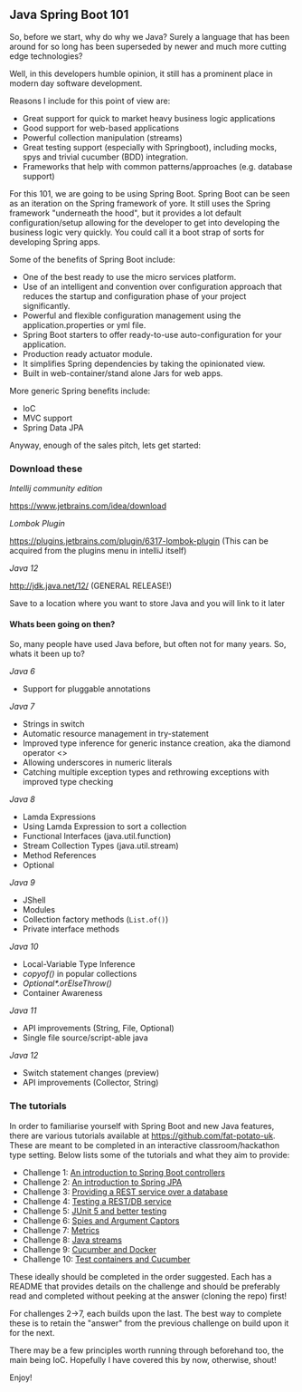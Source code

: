 ## Java Spring Boot 101

So, before we start, why do why we Java? Surely a language that has been around
for so long has been superseded by newer and much more cutting edge technologies?

Well, in this developers humble opinion, it still has a prominent place in modern
day software development.

Reasons I include for this point of view are:

* Great support for quick to market heavy business logic applications
* Good support for web-based applications
* Powerful collection manipulation (streams)
* Great testing support (especially with Springboot), including mocks, spys and trivial cucumber (BDD)
  integration.
* Frameworks that help with common patterns/approaches (e.g. database support)

For this 101, we are going to be using Spring Boot. Spring Boot can be seen as an iteration on the
Spring framework of yore. It still uses the Spring framework "underneath the hood", but it provides
a lot default configuration/setup allowing for the developer to get into developing the business 
logic very quickly. You could call it a boot strap of sorts for developing Spring apps.

Some of the benefits of Spring Boot include:

* One of the best ready to use the micro services platform.
* Use of an intelligent and convention over configuration approach that reduces the startup and configuration phase of your project significantly.
* Powerful and flexible configuration management using the application.properties or yml file.
* Spring Boot starters to offer ready-to-use auto-configuration for your application.
* Production ready actuator module.
* It simplifies Spring dependencies by taking the opinionated view.
* Built in web-container/stand alone Jars for web apps.

More generic Spring benefits include:

* IoC
* MVC support
* Spring Data JPA

Anyway, enough of the sales pitch, lets get started:

### Download these
 
*Intellij community edition*

https://www.jetbrains.com/idea/download
 
*Lombok Plugin*

https://plugins.jetbrains.com/plugin/6317-lombok-plugin (This can be acquired from the plugins
menu in intelliJ itself)
 
*Java 12*

http://jdk.java.net/12/ (GENERAL RELEASE!)

Save to a location where you want to store Java and you will link to it later

#### Whats been going on then?

So, many people have used Java before, but often not for many years. So, whats it been up to?

_Java 6_
* Support for pluggable annotations

_Java 7_
* Strings in switch
* Automatic resource management in try-statement
* Improved type inference for generic instance creation, aka the diamond operator <>
* Allowing underscores in numeric literals
* Catching multiple exception types and rethrowing exceptions with improved type checking

_Java 8_
* Lamda Expressions
* Using Lamda Expression to sort a collection
* Functional Interfaces (java.util.function)
* Stream Collection Types (java.util.stream)
* Method References
* Optional<T>

_Java 9_
* JShell
* Modules
* Collection factory methods (`List.of()`)
* Private interface methods

_Java 10_
* Local-Variable Type Inference
* _copyof()_ in popular collections
* _Optional*.orElseThrow()_
* Container Awareness

_Java 11_
* API improvements (String, File, Optional)
* Single file source/script-able java

_Java 12_
* Switch statement changes (preview)
* API improvements (Collector, String)

### The tutorials

In order to familiarise yourself with Spring Boot and new Java features, there are various tutorials
available at https://github.com/fat-potato-uk. These are meant to be completed in an interactive 
classroom/hackathon type setting. Below lists some of the tutorials and what they aim to provide:

* Challenge 1: [An introduction to Spring Boot controllers](https://github.com/fat-potato-uk/rest-demo-1.git)
* Challenge 2: [An introduction to Spring JPA](https://github.com/fat-potato-uk/rest-demo-2a.git)
* Challenge 3: [Providing a REST service over a database](https://github.com/fat-potato-uk/rest-demo-2b.git)
* Challenge 4: [Testing a REST/DB service](https://github.com/fat-potato-uk/rest-demo-2c.git)
* Challenge 5: [JUnit 5 and better testing](https://github.com/fat-potato-uk/rest-demo-2d.git)
* Challenge 6: [Spies and Argument Captors](https://github.com/fat-potato-uk/rest-demo-2e.git)
* Challenge 7: [Metrics](https://github.com/fat-potato-uk/rest-demo-2f.git)
* Challenge 8: [Java streams](https://github.com/fat-potato-uk/streamstutorial.git)
* Challenge 9: [Cucumber and Docker](https://github.com/fat-potato-uk/cuke-docker-demo)
* Challenge 10: [Test containers and Cucumber](https://github.com/fat-potato-uk/cuke-test-containers-demo)

These ideally should be completed in the order suggested. Each has a README that provides details 
on the challenge and should be preferably read and completed without peeking at the answer (cloning
the repo) first!

For challenges 2->7, each builds upon the last. The best way to complete these is to retain the 
"answer" from the previous challenge on build upon it for the next.

There may be a few principles worth running through beforehand too, the main being IoC. Hopefully
I have covered this by now, otherwise, shout!

Enjoy!


 
